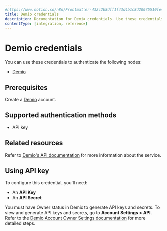```yaml
---
#https://www.notion.so/n8n/Frontmatter-432c2b8dff1f43d4b1c8d20075510fe4
title: Demio credentials
description: Documentation for Demio credentials. Use these credentials to authenticate Demio in n8n, a workflow automation platform.
contentType: [integration, reference]
---
```


# Demio credentials

You can use these credentials to authenticate the following nodes:

- [Demio](/integrations/builtin/app-nodes/n8n-nodes-base.demio.md)


## Prerequisites

Create a [Demio](https://demio.com/) account.

## Supported authentication methods

- API key

## Related resources

Refer to [Demio's API documentation](https://publicdemioapi.docs.apiary.io/#) for more information about the service.

## Using API key

To configure this credential, you'll need:

- An **API Key**
- An **API Secret**

You must have Owner status in Demio to generate API keys and secrets. To view and generate API keys and secrets, go to **Account Settings > API**. Refer to the [Demio Account Owner Settings documentation](https://help.demio.com/en/articles/6456716-account-owner-settings) for more detailed steps.

